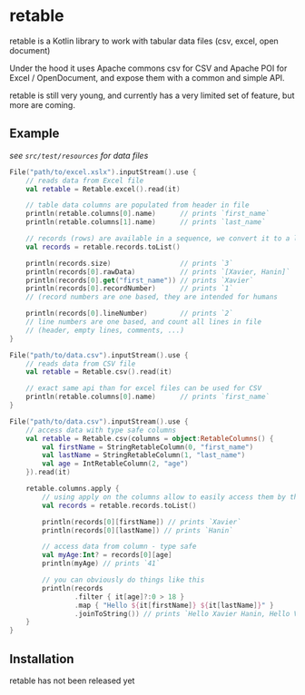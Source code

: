 # retable

retable is a Kotlin library to work with tabular data files (csv, excel, open document)

Under the hood it uses Apache commons csv for CSV and Apache POI for Excel / OpenDocument, and expose them with a common and simple API.

retable is still very young, and currently has a very limited set of feature, but more are coming.

## Example

_see `src/test/resources` for data files_

```kotlin
File("path/to/excel.xslx").inputStream().use {
    // reads data from Excel file
    val retable = Retable.excel().read(it)

    // table data columns are populated from header in file
    println(retable.columns[0].name)      // prints `first_name`
    println(retable.columns[1].name)      // prints `last_name`

    // records (rows) are available in a sequence, we convert it to a list for the example
    val records = retable.records.toList()

    println(records.size)                 // prints `3`
    println(records[0].rawData)           // prints `[Xavier, Hanin]`
    println(records[0].get("first_name")) // prints `Xavier`
    println(records[0].recordNumber)      // prints `1`
    // (record numbers are one based, they are intended for humans

    println(records[0].lineNumber)        // prints `2`
    // line numbers are one based, and count all lines in file
    // (header, empty lines, comments, ...)
}

File("path/to/data.csv").inputStream().use {
    // reads data from CSV file
    val retable = Retable.csv().read(it)

    // exact same api than for excel files can be used for CSV
    println(retable.columns[0].name)      // prints `first_name`
}

File("path/to/data.csv").inputStream().use {
    // access data with type safe columns
    val retable = Retable.csv(columns = object:RetableColumns() {
        val firstName = StringRetableColumn(0, "first_name")
        val lastName = StringRetableColumn(1, "last_name")
        val age = IntRetableColumn(2, "age")
    }).read(it)

    retable.columns.apply {
        // using apply on the columns allow to easily access them by their names
        val records = retable.records.toList()

        println(records[0][firstName]) // prints `Xavier`
        println(records[0][lastName]) // prints `Hanin`

        // access data from column - type safe
        val myAge:Int? = records[0][age]
        println(myAge) // prints `41`

        // you can obviously do things like this
        println(records
                .filter { it[age]?:0 > 18 }
                .map { "Hello ${it[firstName]} ${it[lastName]}" }
                .joinToString()) // prints `Hello Xavier Hanin, Hello Victor Hugo`
    }
}

```


## Installation

retable has not been released yet

